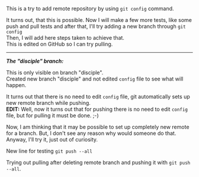 This is a try to add remote repository by using `git config` command.

It turns out, that this is possible. Now I will make a few more tests, like some push and pull tests and after that, I'll try adding a new branch through `git config`<br>
Then, I will add here steps taken to achieve that.<br>
This is edited on GitHub so I can try pulling.

___

***The "disciple" branch:***

This is only visible on branch "disciple".<br>
Created new branch "disciple" and not edited `config` file to see what will happen.

It turns out that there is no need to edit `config` file, git automatically sets up new remote branch while pushing.<br>
**EDIT:** Well, now it turns out that for pushing there is no need to edit `config` file, but for pulling it must be done. ;-)<br>

Now, I am thinking that it may be possible to set up completely new remote for a branch. But, I don't see any reason why would someone do that. Anyway, I'll try it, just out of curiosity.

New line for testing `git push --all`

Trying out pulling after deleting remote branch and pushing it with `git push --all`.
